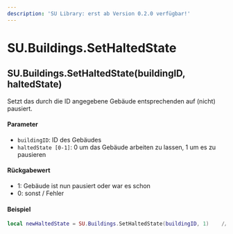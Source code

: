```yaml
---
description: 'SU Library: erst ab Version 0.2.0 verfügbar!'
---
```


# SU.Buildings.SetHaltedState

## SU.Buildings.SetHaltedState(buildingID, haltedState)

Setzt das durch die ID angegebene Gebäude entsprechenden auf (nicht) pausiert.

#### Parameter

* `buildingID`: ID des Gebäudes
* `haltedState [0-1]`: 0 um das Gebäude arbeiten zu lassen, 1 um es zu pausieren

#### Rückgabewert

* 1: Gebäude ist nun pausiert oder war es schon
* 0: sonst / Fehler

#### Beispiel

```lua
local newHaltedState = SU.Buildings.SetHaltedState(buildingID, 1)    // pausiert das Gebäude
```
